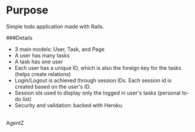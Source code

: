 # Purpose
Simple todo application made with Rails.

###Details
- 3 main models: User, Task, and Page
- A user has many tasks
- A task has one user
- Each user has a unique ID, which is also the foreign key for the tasks (helps create relations)
- Login/Logout is achieved through session IDs. Each session id is created based on the user's ID.
- Session ids used to display only the logged in user's tasks (personal to-do list)
- Security and validation: backed with Heroku.

<br>
AgentZ
